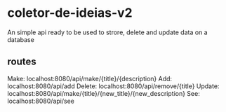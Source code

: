 # coletor-de-ideias-v2

An simple api ready to be used to strore, delete and update data on a database

## routes

Make: localhost:8080/api/make/{title}/{description}
Add: localhost:8080/api/add
Delete: localhost:8080/api/remove/{title}
Update: localhost:8080/api/make/{title}/{new_title}/{new_description}
See: localhost:8080/api/see
